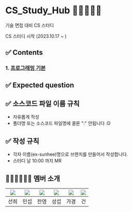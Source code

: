 # CS_Study_Hub 👨🏻‍💻🔥🔥
기술 면접 대비 CS 스터디
<!-- | 자세한 내용은 👉🏻 [Wiki](https://github.com/devSquad-study/2023-CS-Study/wiki)에서 확인해 주세요. -->
   
CS 스터디 시작 (2023.10.17 ~ )
   
## ✅ Contents
### 1. [프로그래밍 기본]()  

   
## ✅ Expected question

## ✅ 소스코드 파일 이름 규칙
- 자유롭게 작성 
- 폴더명 또는 소스코드 파일명에 콜론 ":" 안됩니다 :D

## ✅ 작성 규칙
- 각자 이름(ex-sunhee)명으로 브랜치를 만들어서 작성합니다.
- 스터디 날 10:00 까지 MR 
   
## 👨🏻‍💻👩🏻‍💻 멤버 소개
|[![](https://github.com/SunheeYoon96.png?width=200px)](https://github.com/SunheeYoon96)|[![](https://github.com/kimmainsain.png?width=200px)](https://github.com/kimmainsain) |[![](https://github.com/livinoid98.png?width=200px)](https://github.com/livinoid98) | [![](https://github.com/Seobway23.png?width=200px)](https://github.com/Seobway23)|[![](https://github.com/rabbit0216.png?width=200px)](https://github.com/rabbit0216)|[![](https://github.com/freakFlow.png?width=200px)](https://github.com/freakFlow) |
|:---:|:---:|:---:|:---:|:---:|:---:|
| 선희 | 민섭 | 찬영 | 성섭 | 가경 | 건 |
